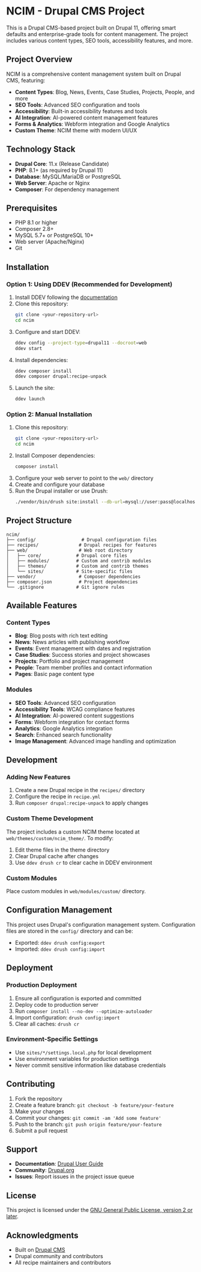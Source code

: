 # NCIM - Drupal CMS Project

This is a Drupal CMS-based project built on Drupal 11, offering smart defaults and enterprise-grade tools for content management. The project includes various content types, SEO tools, accessibility features, and more.

## Project Overview

NCIM is a comprehensive content management system built on Drupal CMS, featuring:

- **Content Types**: Blog, News, Events, Case Studies, Projects, People, and more
- **SEO Tools**: Advanced SEO configuration and tools
- **Accessibility**: Built-in accessibility features and tools
- **AI Integration**: AI-powered content management features
- **Forms & Analytics**: Webform integration and Google Analytics
- **Custom Theme**: NCIM theme with modern UI/UX

## Technology Stack

- **Drupal Core**: 11.x (Release Candidate)
- **PHP**: 8.1+ (as required by Drupal 11)
- **Database**: MySQL/MariaDB or PostgreSQL
- **Web Server**: Apache or Nginx
- **Composer**: For dependency management

## Prerequisites

- PHP 8.1 or higher
- Composer 2.8+
- MySQL 5.7+ or PostgreSQL 10+
- Web server (Apache/Nginx)
- Git

## Installation

### Option 1: Using DDEV (Recommended for Development)

1. Install DDEV following the [documentation](https://ddev.com/get-started/)
2. Clone this repository:
   ```bash
   git clone <your-repository-url>
   cd ncim
   ```
3. Configure and start DDEV:
   ```bash
   ddev config --project-type=drupal11 --docroot=web
   ddev start
   ```
4. Install dependencies:
   ```bash
   ddev composer install
   ddev composer drupal:recipe-unpack
   ```
5. Launch the site:
   ```bash
   ddev launch
   ```

### Option 2: Manual Installation

1. Clone this repository:
   ```bash
   git clone <your-repository-url>
   cd ncim
   ```
2. Install Composer dependencies:
   ```bash
   composer install
   ```
3. Configure your web server to point to the `web/` directory
4. Create and configure your database
5. Run the Drupal installer or use Drush:
   ```bash
   ./vendor/bin/drush site:install --db-url=mysql://user:pass@localhost/dbname
   ```

## Project Structure

```
ncim/
├── config/                 # Drupal configuration files
├── recipes/               # Drupal recipes for features
├── web/                   # Web root directory
│   ├── core/             # Drupal core files
│   ├── modules/          # Custom and contrib modules
│   ├── themes/           # Custom and contrib themes
│   └── sites/            # Site-specific files
├── vendor/                # Composer dependencies
├── composer.json          # Project dependencies
└── .gitignore            # Git ignore rules
```

## Available Features

### Content Types
- **Blog**: Blog posts with rich text editing
- **News**: News articles with publishing workflow
- **Events**: Event management with dates and registration
- **Case Studies**: Success stories and project showcases
- **Projects**: Portfolio and project management
- **People**: Team member profiles and contact information
- **Pages**: Basic page content type

### Modules
- **SEO Tools**: Advanced SEO configuration
- **Accessibility Tools**: WCAG compliance features
- **AI Integration**: AI-powered content suggestions
- **Forms**: Webform integration for contact forms
- **Analytics**: Google Analytics integration
- **Search**: Enhanced search functionality
- **Image Management**: Advanced image handling and optimization

## Development

### Adding New Features
1. Create a new Drupal recipe in the `recipes/` directory
2. Configure the recipe in `recipe.yml`
3. Run `composer drupal:recipe-unpack` to apply changes

### Custom Theme Development
The project includes a custom NCIM theme located at `web/themes/custom/ncim_theme/`. To modify:
1. Edit theme files in the theme directory
2. Clear Drupal cache after changes
3. Use `ddev drush cr` to clear cache in DDEV environment

### Custom Modules
Place custom modules in `web/modules/custom/` directory.

## Configuration Management

This project uses Drupal's configuration management system. Configuration files are stored in the `config/` directory and can be:
- Exported: `ddev drush config:export`
- Imported: `ddev drush config:import`

## Deployment

### Production Deployment
1. Ensure all configuration is exported and committed
2. Deploy code to production server
3. Run `composer install --no-dev --optimize-autoloader`
4. Import configuration: `drush config:import`
5. Clear all caches: `drush cr`

### Environment-Specific Settings
- Use `sites/*/settings.local.php` for local development
- Use environment variables for production settings
- Never commit sensitive information like database credentials

## Contributing

1. Fork the repository
2. Create a feature branch: `git checkout -b feature/your-feature`
3. Make your changes
4. Commit your changes: `git commit -am 'Add some feature'`
5. Push to the branch: `git push origin feature/your-feature`
6. Submit a pull request

## Support

- **Documentation**: [Drupal User Guide](https://www.drupal.org/docs/user_guide/en/index.html)
- **Community**: [Drupal.org](https://drupal.org)
- **Issues**: Report issues in the project issue queue

## License

This project is licensed under the [GNU General Public License, version 2 or later](http://www.gnu.org/licenses/old-licenses/gpl-2.0.html).

## Acknowledgments

- Built on [Drupal CMS](https://www.drupal.org/project/drupal_cms)
- Drupal community and contributors
- All recipe maintainers and contributors
